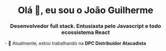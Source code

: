 <h1 align="center">Olá 👋, eu sou o João Guilherme</h1>
<h3 align="center">Desenvolvedor full stack. Entusiasta pelo Javascript e todo ecossistema React</h3>
- 🔭 Atualmente, estou trabalhando na <strong>DPC Distribuidor Atacadista</strong><br />
